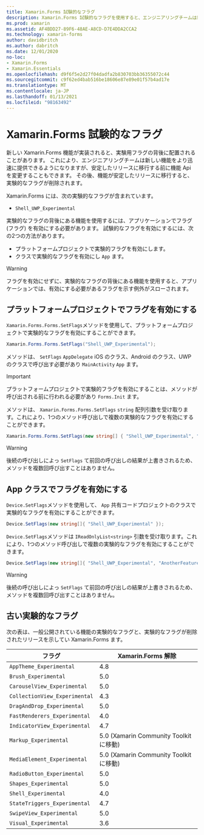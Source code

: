 ```yaml
---
title: Xamarin.Forms 試験的なフラグ
description: Xamarin.Forms 試験的なフラグを使用すると、エンジニアリングチームは新しい機能をより迅速に出荷できますが、安定したリリースに移行する前に機能 Api を変更することもできます。
ms.prod: xamarin
ms.assetid: AF4BDD27-89F6-48AE-A8CD-D7E4DDA2CCA2
ms.technology: xamarin-forms
author: davidbritch
ms.author: dabritch
ms.date: 12/01/2020
no-loc:
- Xamarin.Forms
- Xamarin.Essentials
ms.openlocfilehash: d9f6f5e2d27f04dadfa2b830703bb36355072c44
ms.sourcegitcommit: c9f62ed4bab516be18606e87e89e01f57b4ad17e
ms.translationtype: MT
ms.contentlocale: ja-JP
ms.lasthandoff: 01/13/2021
ms.locfileid: "98163492"
---
```

# <a name="no-locxamarinforms-experimental-flags"></a>Xamarin.Forms 試験的なフラグ

新しい Xamarin.Forms 機能が実装されると、実験用フラグの背後に配置されることがあります。 これにより、エンジニアリングチームは新しい機能をより迅速に提供できるようになりますが、安定したリリースに移行する前に機能 Api を変更することもできます。 その後、機能が安定したリリースに移行すると、実験的なフラグが削除されます。

Xamarin.Forms には、次の実験的なフラグが含まれています。

- `Shell_UWP_Experimental`

実験的なフラグの背後にある機能を使用するには、アプリケーションでフラグ (フラグ) を有効にする必要があります。 試験的なフラグを有効にするには、次の2つの方法があります。

- プラットフォームプロジェクトで実験的フラグを有効にします。
- クラスで実験的なフラグを有効にし `App` ます。

> [!WARNING]
> フラグを有効にせずに、実験的なフラグの背後にある機能を使用すると、アプリケーションでは、有効にする必要があるフラグを示す例外がスローされます。

## <a name="enable-flags-in-platform-projects"></a>プラットフォームプロジェクトでフラグを有効にする

`Xamarin.Forms.Forms.SetFlags`メソッドを使用して、プラットフォームプロジェクトで実験的なフラグを有効にすることができます。

```csharp
Xamarin.Forms.Forms.SetFlags("Shell_UWP_Experimental");
```

メソッドは、 `SetFlags` `AppDelegate` iOS のクラス、Android のクラス、UWP のクラスで呼び出す必要があり `MainActivity` `App` ます。

> [!IMPORTANT]
> プラットフォームプロジェクトで実験的フラグを有効にすることは、メソッドが呼び出される前に行われる必要があり `Forms.Init` ます。

メソッドは、 `Xamarin.Forms.Forms.SetFlags` `string` 配列引数を受け取ります。これにより、1つのメソッド呼び出しで複数の実験的なフラグを有効にすることができます。

```csharp
Xamarin.Forms.Forms.SetFlags(new string[] { "Shell_UWP_Experimental", "AnotherFeature_Experimental" });
```

> [!WARNING]
> 後続の呼び出しによっ `SetFlags` て前回の呼び出しの結果が上書きされるため、メソッドを複数回呼び出すことはありません。

## <a name="enable-flags-in-your-app-class"></a>App クラスでフラグを有効にする

`Device.SetFlags`メソッドを使用して、 `App` 共有コードプロジェクトのクラスで実験的なフラグを有効にすることができます。

```csharp
Device.SetFlags(new string[]{ "Shell_UWP_Experimental" });
```

`Device.SetFlags`メソッドは `IReadOnlyList<string>` 引数を受け取ります。これにより、1つのメソッド呼び出しで複数の実験的なフラグを有効にすることができます。

```csharp
Device.SetFlags(new string[]{ "Shell_UWP_Experimental", "AnotherFeature_Experimental" });
```

> [!WARNING]
> 後続の呼び出しによっ `SetFlags` て前回の呼び出しの結果が上書きされるため、メソッドを複数回呼び出すことはありません。

## <a name="old-experimental-flags"></a>古い実験的なフラグ

次の表は、一般公開されている機能の実験的なフラグと、実験的なフラグが削除されたリリースを示してい Xamarin.Forms ます。

| フラグ | Xamarin.Forms 解除 |
| ---- | --------------------- |
| `AppTheme_Experimental` | 4.8 |
| `Brush_Experimental` | 5.0 |
| `CarouselView_Experimental` | 5.0 |
| `CollectionView_Experimental` | 4.3 |
| `DragAndDrop_Experimental` | 5.0 |
| `FastRenderers_Experimental` | 4.0 |
| `IndicatorView_Experimental` | 4.7 |
| `Markup_Experimental` | 5.0 (Xamarin Community Toolkit に移動) |
| `MediaElement_Experimental` | 5.0 (Xamarin Community Toolkit に移動) |
| `RadioButton_Experimental` | 5.0 |
| `Shapes_Experimental` | 5.0 |
| `Shell_Experimental` | 4.0  |
| `StateTriggers_Experimental` | 4.7 |
| `SwipeView_Experimental` | 5.0 |
| `Visual_Experimental` | 3.6 |
